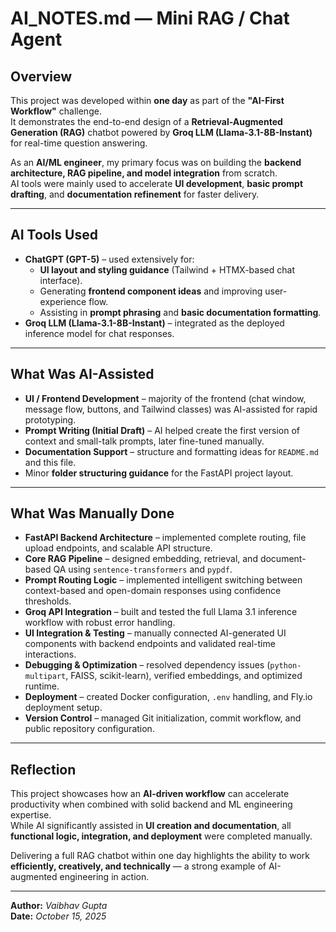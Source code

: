 # AI_NOTES.md — Mini RAG / Chat Agent

## Overview
This project was developed within **one day** as part of the **"AI-First Workflow"** challenge.  
It demonstrates the end-to-end design of a **Retrieval-Augmented Generation (RAG)** chatbot powered by **Groq LLM (Llama-3.1-8B-Instant)** for real-time question answering.  

As an **AI/ML engineer**, my primary focus was on building the **backend architecture, RAG pipeline, and model integration** from scratch.  
AI tools were mainly used to accelerate **UI development**, **basic prompt drafting**, and **documentation refinement** for faster delivery.

---

## AI Tools Used
- **ChatGPT (GPT-5)** – used extensively for:
  - **UI layout and styling guidance** (Tailwind + HTMX-based chat interface).  
  - Generating **frontend component ideas** and improving user-experience flow.  
  - Assisting in **prompt phrasing** and **basic documentation formatting**.  
- **Groq LLM (Llama-3.1-8B-Instant)** – integrated as the deployed inference model for chat responses.

---

## What Was AI-Assisted
- **UI / Frontend Development** – majority of the frontend (chat window, message flow, buttons, and Tailwind classes) was AI-assisted for rapid prototyping.  
- **Prompt Writing (Initial Draft)** – AI helped create the first version of context and small-talk prompts, later fine-tuned manually.  
- **Documentation Support** – structure and formatting ideas for `README.md` and this file.  
- Minor **folder structuring guidance** for the FastAPI project layout.

---

## What Was Manually Done
- **FastAPI Backend Architecture** – implemented complete routing, file upload endpoints, and scalable API structure.  
- **Core RAG Pipeline** – designed embedding, retrieval, and document-based QA using `sentence-transformers` and `pypdf`.  
- **Prompt Routing Logic** – implemented intelligent switching between context-based and open-domain responses using confidence thresholds.  
- **Groq API Integration** – built and tested the full Llama 3.1 inference workflow with robust error handling.  
- **UI Integration & Testing** – manually connected AI-generated UI components with backend endpoints and validated real-time interactions.  
- **Debugging & Optimization** – resolved dependency issues (`python-multipart`, FAISS, scikit-learn), verified embeddings, and optimized runtime.  
- **Deployment** – created Docker configuration, `.env` handling, and Fly.io deployment setup.  
- **Version Control** – managed Git initialization, commit workflow, and public repository configuration.

---

## Reflection
This project showcases how an **AI-driven workflow** can accelerate productivity when combined with solid backend and ML engineering expertise.  
While AI significantly assisted in **UI creation and documentation**, all **functional logic, integration, and deployment** were completed manually.  

Delivering a full RAG chatbot within one day highlights the ability to work **efficiently, creatively, and technically** — a strong example of AI-augmented engineering in action.

---

**Author:** *Vaibhav Gupta*  
**Date:** *October 15, 2025*

